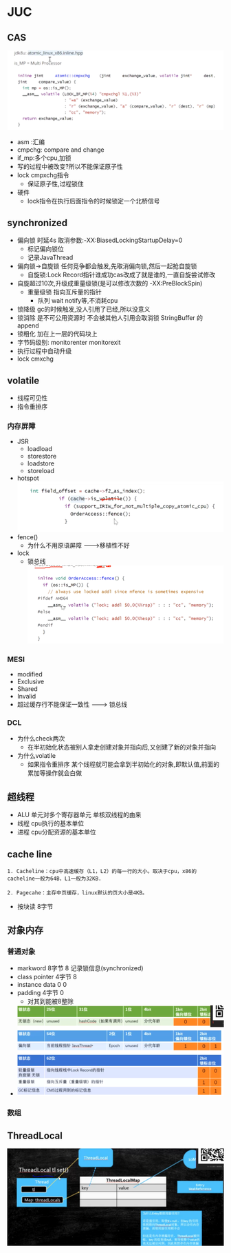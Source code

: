 # JUC
## CAS
![](.并发面试底层_images/atomic_inline.png)
- asm :汇编
- cmpchg: compare and change
- if_mp:多个cpu,加锁
- 写的过程中被改变?所以不能保证原子性
- lock cmpxchg指令
    - 保证原子性,过程锁住
- 硬件
    - lock指令在执行后面指令的时候锁定一个北桥信号
## synchronized
- 偏向锁  时延4s 取消参数:-XX:BiasedLockingStartupDelay=0
    - 标记偏向锁位
    - 记录JavaThread
- 偏向锁->自旋锁 任何竞争都会触发,先取消偏向锁,然后一起抢自旋锁
    - 自旋锁:Lock Record指针谁成功cas改成了就是谁的,一直自旋尝试修改
- 自旋超过10次,升级成重量级锁(是可以修改次数的 -XX:PreBlockSpin)
    - 重量级锁   指向互斥量的指针   
        - 队列 wait notify等,不消耗cpu
- 锁降级 gc的时候触发,没人引用了已经,所以没意义
- 锁消除 是不可公用资源时 不会被其他人引用会取消锁 StringBuffer 的append
- 锁粗化 加在上一层的代码块上
- 字节码级别: monitorenter  monitorexit
- 执行过程中自动升级
- lock cmxchg
## volatile
- 线程可见性
- 指令重排序
### 内存屏障
- JSR
    - loadload
    - storestore
    - loadstore
    - storeload
- hotspot
![](.并发面试底层_images/hotspot_fence.png)
- fence()
    - 为什么不用原语屏障  --->移植性不好
- lock
    - 锁总线
![](.并发面试底层_images/fence.png)
### MESI
- modified
- Exclusive
- Shared
- Invalid
- 超过缓存行不能保证一致性  ---> 锁总线
### DCL
- 为什么check两次
    - 在半初始化状态被别人拿走创建对象并指向后,又创建了新的对象并指向
- 为什么volatile
    - 如果指令重排序 某个线程就可能会拿到半初始化的对象,即默认值,前面的累加等操作就会白做
## 超线程
- ALU 单元对多个寄存器单元 单核双线程的由来
- 线程 cpu执行的基本单位
- 进程 cpu分配资源的基本单位
## cache line
```
1. Cacheline：cpu中高速缓存（L1，L2）的每一行的大小。取决于cpu，x86的cacheline一般为64B，L1一般为32KB.

2. Pagecahe：主存中页缓存，linux默认的页大小是4KB。
```
- 按块读 8字节
## 对象内存
### 普通对象
- markword 8字节 8 记录锁信息(synchronized)
- class pointer 4字节 8
- instance data 0 0
- padding 4字节 0
    - 对其到能被8整除
- ![](.并发面试底层_images/omm.png)
### 数组
## ThreadLocal
![](.并发面试底层_images/ThreadLocal.png)